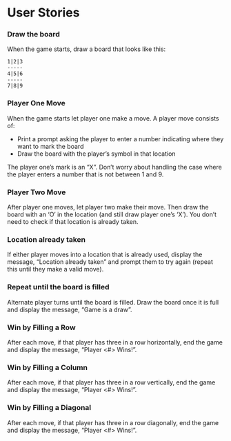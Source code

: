 # User Stories

### Draw the board
When the game starts, draw a board that looks like this:

    1|2|3
    -----
    4|5|6
    -----
    7|8|9

### Player One Move
When the game starts let player one make a move.
A player move consists of:
* Print a prompt asking the player to enter a number indicating where they want to mark the board
* Draw the board with the player’s symbol in that location

The player one’s mark is an “X”.
Don’t worry about handling the case where the player enters a number that is not between 1 and 9.

### Player Two Move
After player one moves, let player two make their move. Then draw the board with an ‘O’ in the location (and still draw player one’s ‘X’). You don’t need to check if that location is already taken.
    
### Location already taken
If either player moves into a location that is already used, display the message, “Location already taken” and prompt them to try again (repeat this until they make a valid move).

### Repeat until the board is filled
Alternate player turns until the board is filled. Draw the board once it is full and display the message, “Game is a draw”.

### Win by Filling a Row
After each move, if that player has three in a row horizontally, end the game and display the message, “Player <#> Wins!”.

### Win by Filling a Column
After each move, if that player has three in a row vertically, end the game and display the message, “Player <#> Wins!”.

### Win by Filling a Diagonal
After each move, if that player has three in a row diagonally, end the game and display the message, “Player <#> Wins!”.
